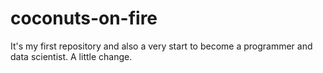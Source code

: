 coconuts-on-fire
================

It's my first repository and also a very start to become a programmer and data scientist.
A little change.
